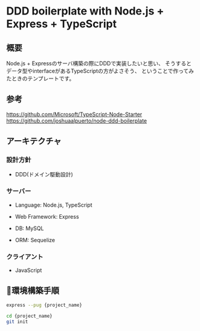 # DDD boilerplate with Node.js + Express + TypeScript

## 概要

Node.js + Expressのサーバ構築の際にDDDで実装したいと思い、
そうするとデータ型やinterfaceがあるTypeScriptの方がよさそう、
ということで作ってみたときのテンプレートです。

## 参考

https://github.com/Microsoft/TypeScript-Node-Starter
https://github.com/joshuaalpuerto/node-ddd-boilerplate

## アーキテクチャ

### 設計方針

* DDD(ドメイン駆動設計)

### サーバー

* Language: Node.js, TypeScript
* Web Framework: Express

* DB: MySQL
* ORM: Sequelize

### クライアント

* JavaScript

## 環境構築手順

```sh
express --pug {project_name}

cd {project_name}
git init
```
